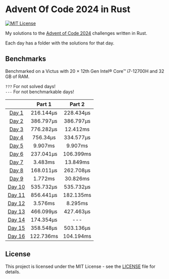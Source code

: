 # Advent Of Code 2024 in Rust

[![MIT License](https://img.shields.io/badge/License-MIT-green.svg)](https://choosealicense.com/licenses/mit/)

My solutions to the [Advent of Code 2024](https://adventofcode.com/2024) challenges written in Rust.

Each day has a folder with the solutions for that day.

## Benchmarks

Benchmarked on a Victus with 20 × 12th Gen Intel® Core™ i7-12700H and 32 GB of RAM.

`???` For not solved days!  
`---` For not benchmarkable days!

|                               |  Part 1   |  Part 2   |
|:-----------------------------:|:---------:|:---------:|
|  [Day 1](./day1/src/main.rs)  | 216.144µs | 228.434µs |
|  [Day 2](./day2/src/main.rs)  | 386.797µs | 386.797µs |
|  [Day 3](./day3/src/main.rs)  | 776.282µs | 12.412ms  |
|  [Day 4](./day4/src/main.rs)  | 756.34µs  | 334.577µs |
|  [Day 5](./day5/src/main.rs)  |  9.907ms  |  9.907ms  |
|  [Day 6](./day6/src/main.rs)  | 237.041µs | 106.399ms |
|  [Day 7](./day7/src/main.rs)  |  3.483ms  | 13.849ms  |
|  [Day 8](./day8/src/main.rs)  | 168.011µs | 262.708µs |
|  [Day 9](./day9/src/main.rs)  |  1.772ms  | 30.826ms  |
| [Day 10](./day10/src/main.rs) | 535.732µs | 535.732µs |
| [Day 11](./day11/src/main.rs) | 856.441µs | 182.135ms |
| [Day 12](./day12/src/main.rs) |  3.576ms  |  8.295ms  |
| [Day 13](./day13/src/main.rs) | 466.099µs | 427.463µs |
| [Day 14](./day14/src/main.rs) | 174.354µs |    ---    |
| [Day 15](./day15/src/main.rs) | 358.548µs | 503.136µs |
| [Day 16](./day16/src/main.rs) | 122.736ms | 104.194ms |

## License

This project is licensed under the MIT License - see the [LICENSE](./LICENSE) file for details.